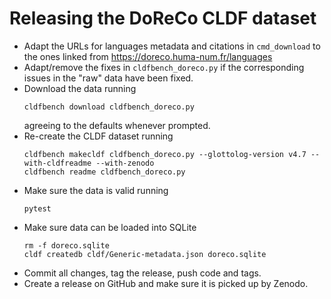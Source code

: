 # Releasing the DoReCo CLDF dataset

- Adapt the URLs for languages metadata and citations in `cmd_download` to the ones linked from 
  https://doreco.huma-num.fr/languages
- Adapt/remove the fixes in `cldfbench_doreco.py` if the corresponding issues in the "raw" data
  have been fixed.
- Download the data running
  ```shell
  cldfbench download cldfbench_doreco.py
  ```
  agreeing to the defaults whenever prompted.  
- Re-create the CLDF dataset running
  ```shell
  cldfbench makecldf cldfbench_doreco.py --glottolog-version v4.7 --with-cldfreadme --with-zenodo
  cldfbench readme cldfbench_doreco.py
  ```
- Make sure the data is valid running
  ```shell
  pytest
  ```
- Make sure data can be loaded into SQLite
  ```shell
  rm -f doreco.sqlite
  cldf createdb cldf/Generic-metadata.json doreco.sqlite
  ```
- Commit all changes, tag the release, push code and tags.
- Create a release on GitHub and make sure it is picked up by Zenodo.
